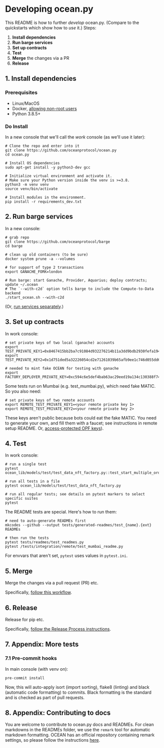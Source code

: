 <!--
Copyright 2023 Ocean Protocol Foundation
SPDX-License-Identifier: Apache-2.0
-->

# Developing ocean.py

This README is how to further _develop_ ocean.py. (Compare to the quickstarts which show how to _use_ it.)
Steps:

1.  **Install dependencies**
2.  **Run barge services**
3.  **Set up contracts**
4.  **Test**
5.  **Merge** the changes via a PR
6.  **Release**

## 1. Install dependencies

### Prerequisites

-   Linux/MacOS
-   Docker, [allowing non-root users](https://www.thegeekdiary.com/run-docker-as-a-non-root-user/)
-   Python 3.8.5+

### Do Install

In a new console that we'll call the _work_ console (as we'll use it later):

```console
# Clone the repo and enter into it
git clone https://github.com/oceanprotocol/ocean.py
cd ocean.py

# Install OS dependencies
sudo apt-get install -y python3-dev gcc

# Initialize virtual environment and activate it.
# Make sure your Python version inside the venv is >=3.8.
python3 -m venv venv
source venv/bin/activate

# Install modules in the environment.
pip install -r requirements_dev.txt
```

## 2. Run barge services

In a new console:

```console
# grab repo
git clone https://github.com/oceanprotocol/barge
cd barge

# clean up old containers (to be sure)
docker system prune -a --volumes

# for support of type 2 transactions
export GANACHE_FORK=london

# Run barge: start Ganache, Provider, Aquarius; deploy contracts; update ~/.ocean
# The `--with-c2d` option tells barge to include the Compute-to-Data backend
./start_ocean.sh --with-c2d
```

(Or, [run services separately](services.md).)

## 3. Set up contracts

In work console:

```console
# set private keys of two local (ganache) accounts
export TEST_PRIVATE_KEY1=0x8467415bb2ba7c91084d932276214b11a3dd9bdb2930fefa194b666dd8020b99
export TEST_PRIVATE_KEY2=0x1d751ded5a32226054cd2e71261039b65afb9ee1c746d055dd699b1150a5befc

# needed to mint fake OCEAN for testing with ganache
export FACTORY_DEPLOYER_PRIVATE_KEY=0xc594c6e5def4bab63ac29eed19a134c130388f74f019bc74b8f4389df2837a58
```

Some tests run on Mumbai (e.g. test_mumbai.py), which need fake MATIC. So you also need:
```console
# set private keys of two remote accounts
export REMOTE_TEST_PRIVATE_KEY1=<your remote private key 1>
export REMOTE_TEST_PRIVATE_KEY2=<your remote private key 2>
```

These keys aren't public because bots could eat the fake MATIC. You need to generate your own, and fill them with a faucet; see instructions in remote setup README. Or, [access-protected OPF keys](https://github.com/oceanprotocol/private-keys/blob/main/README.md)).

## 4. Test

In work console:
```console
# run a single test
pytest ocean_lib/models/test/test_data_nft_factory.py::test_start_multiple_order

# run all tests in a file
pytest ocean_lib/models/test/test_data_nft_factory.py

# run all regular tests; see details on pytest markers to select specific suites
pytest
```

The README tests are special. Here's how to run them:
```console
# need to auto-generate READMEs first
mkcodes --github --output tests/generated-readmes/test_{name}.{ext} READMEs

# then run the tests
pytest tests/readmes/test_readmes.py
pytest /tests/integration/remote/test_mumbai_readme.py
```

For envvars that aren't set, `pytest` uses values in `pytest.ini`.


## 5. Merge

Merge the changes via a pull request (PR) etc.

Specifically, [follow this workflow](https://docs.oceanprotocol.com/concepts/contributing/#fix-or-improve-core-software).

## 6. Release

Release for pip etc.

Specifically, [follow the Release Process instructions](./release-process.md).

## 7. Appendix: More tests

### 7.1 Pre-commit hooks

In main console (with venv on):

```console
pre-commit install
```

Now, this will auto-apply isort (import sorting), flake8 (linting) and black (automatic code formatting) to commits. Black formatting is the standard and is checked as part of pull requests.

## 8. Appendix: Contributing to docs

You are welcome to contribute to ocean.py docs and READMEs. For clean markdowns in the READMEs folder, we use the `remark` tool for automatic markdown formatting.
OCEAN has an official repository containing remark settings, so please follow the instructions [here](https://github.com/oceanprotocol/ocean-remark).
